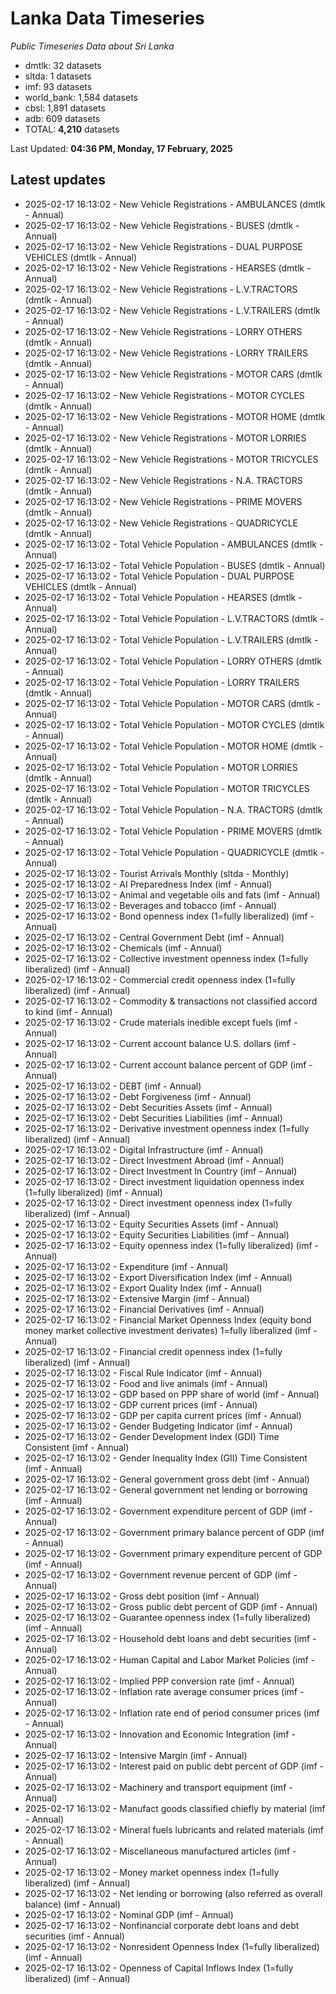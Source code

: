 # Lanka Data Timeseries
*Public Timeseries Data about Sri Lanka*

* dmtlk: 32 datasets
* sltda: 1 datasets
* imf: 93 datasets
* world_bank: 1,584 datasets
* cbsl: 1,891 datasets
* adb: 609 datasets
* TOTAL: **4,210** datasets

Last Updated: **04:36 PM, Monday, 17 February, 2025**

## Latest updates

* 2025-02-17 16:13:02 - New Vehicle Registrations - AMBULANCES (dmtlk - Annual)
* 2025-02-17 16:13:02 - New Vehicle Registrations - BUSES (dmtlk - Annual)
* 2025-02-17 16:13:02 - New Vehicle Registrations - DUAL PURPOSE VEHICLES (dmtlk - Annual)
* 2025-02-17 16:13:02 - New Vehicle Registrations - HEARSES (dmtlk - Annual)
* 2025-02-17 16:13:02 - New Vehicle Registrations - L.V.TRACTORS (dmtlk - Annual)
* 2025-02-17 16:13:02 - New Vehicle Registrations - L.V.TRAILERS (dmtlk - Annual)
* 2025-02-17 16:13:02 - New Vehicle Registrations - LORRY OTHERS (dmtlk - Annual)
* 2025-02-17 16:13:02 - New Vehicle Registrations - LORRY TRAILERS (dmtlk - Annual)
* 2025-02-17 16:13:02 - New Vehicle Registrations - MOTOR CARS (dmtlk - Annual)
* 2025-02-17 16:13:02 - New Vehicle Registrations - MOTOR CYCLES (dmtlk - Annual)
* 2025-02-17 16:13:02 - New Vehicle Registrations - MOTOR HOME (dmtlk - Annual)
* 2025-02-17 16:13:02 - New Vehicle Registrations - MOTOR LORRIES (dmtlk - Annual)
* 2025-02-17 16:13:02 - New Vehicle Registrations - MOTOR TRICYCLES (dmtlk - Annual)
* 2025-02-17 16:13:02 - New Vehicle Registrations - N.A. TRACTORS (dmtlk - Annual)
* 2025-02-17 16:13:02 - New Vehicle Registrations - PRIME MOVERS (dmtlk - Annual)
* 2025-02-17 16:13:02 - New Vehicle Registrations - QUADRICYCLE (dmtlk - Annual)
* 2025-02-17 16:13:02 - Total Vehicle Population - AMBULANCES (dmtlk - Annual)
* 2025-02-17 16:13:02 - Total Vehicle Population - BUSES (dmtlk - Annual)
* 2025-02-17 16:13:02 - Total Vehicle Population - DUAL PURPOSE VEHICLES (dmtlk - Annual)
* 2025-02-17 16:13:02 - Total Vehicle Population - HEARSES (dmtlk - Annual)
* 2025-02-17 16:13:02 - Total Vehicle Population - L.V.TRACTORS (dmtlk - Annual)
* 2025-02-17 16:13:02 - Total Vehicle Population - L.V.TRAILERS (dmtlk - Annual)
* 2025-02-17 16:13:02 - Total Vehicle Population - LORRY OTHERS (dmtlk - Annual)
* 2025-02-17 16:13:02 - Total Vehicle Population - LORRY TRAILERS (dmtlk - Annual)
* 2025-02-17 16:13:02 - Total Vehicle Population - MOTOR CARS (dmtlk - Annual)
* 2025-02-17 16:13:02 - Total Vehicle Population - MOTOR CYCLES (dmtlk - Annual)
* 2025-02-17 16:13:02 - Total Vehicle Population - MOTOR HOME (dmtlk - Annual)
* 2025-02-17 16:13:02 - Total Vehicle Population - MOTOR LORRIES (dmtlk - Annual)
* 2025-02-17 16:13:02 - Total Vehicle Population - MOTOR TRICYCLES (dmtlk - Annual)
* 2025-02-17 16:13:02 - Total Vehicle Population - N.A. TRACTORS (dmtlk - Annual)
* 2025-02-17 16:13:02 - Total Vehicle Population - PRIME MOVERS (dmtlk - Annual)
* 2025-02-17 16:13:02 - Total Vehicle Population - QUADRICYCLE (dmtlk - Annual)
* 2025-02-17 16:13:02 - Tourist Arrivals Monthly (sltda - Monthly)
* 2025-02-17 16:13:02 - AI Preparedness Index (imf - Annual)
* 2025-02-17 16:13:02 - Animal and vegetable oils and fats (imf - Annual)
* 2025-02-17 16:13:02 - Beverages and tobacco (imf - Annual)
* 2025-02-17 16:13:02 - Bond openness index (1=fully liberalized) (imf - Annual)
* 2025-02-17 16:13:02 - Central Government Debt (imf - Annual)
* 2025-02-17 16:13:02 - Chemicals (imf - Annual)
* 2025-02-17 16:13:02 - Collective investment openness index (1=fully liberalized) (imf - Annual)
* 2025-02-17 16:13:02 - Commercial credit openness index (1=fully liberalized) (imf - Annual)
* 2025-02-17 16:13:02 - Commodity & transactions not classified accord to kind (imf - Annual)
* 2025-02-17 16:13:02 - Crude materials inedible except fuels (imf - Annual)
* 2025-02-17 16:13:02 - Current account balance U.S. dollars (imf - Annual)
* 2025-02-17 16:13:02 - Current account balance percent of GDP (imf - Annual)
* 2025-02-17 16:13:02 - DEBT (imf - Annual)
* 2025-02-17 16:13:02 - Debt Forgiveness (imf - Annual)
* 2025-02-17 16:13:02 - Debt Securities Assets (imf - Annual)
* 2025-02-17 16:13:02 - Debt Securities Liabilities (imf - Annual)
* 2025-02-17 16:13:02 - Derivative investment openness index (1=fully liberalized) (imf - Annual)
* 2025-02-17 16:13:02 - Digital Infrastructure (imf - Annual)
* 2025-02-17 16:13:02 - Direct Investment Abroad (imf - Annual)
* 2025-02-17 16:13:02 - Direct Investment In Country (imf - Annual)
* 2025-02-17 16:13:02 - Direct investment liquidation openness index (1=fully liberalized) (imf - Annual)
* 2025-02-17 16:13:02 - Direct investment openness index (1=fully liberalized) (imf - Annual)
* 2025-02-17 16:13:02 - Equity Securities Assets (imf - Annual)
* 2025-02-17 16:13:02 - Equity Securities Liabilities (imf - Annual)
* 2025-02-17 16:13:02 - Equity openness index (1=fully liberalized) (imf - Annual)
* 2025-02-17 16:13:02 - Expenditure (imf - Annual)
* 2025-02-17 16:13:02 - Export Diversification Index (imf - Annual)
* 2025-02-17 16:13:02 - Export Quality Index (imf - Annual)
* 2025-02-17 16:13:02 - Extensive Margin (imf - Annual)
* 2025-02-17 16:13:02 - Financial Derivatives (imf - Annual)
* 2025-02-17 16:13:02 - Financial Market Openness Index (equity bond money market collective investment derivates) 1=fully liberalized (imf - Annual)
* 2025-02-17 16:13:02 - Financial credit openness index (1=fully liberalized) (imf - Annual)
* 2025-02-17 16:13:02 - Fiscal Rule Indicator (imf - Annual)
* 2025-02-17 16:13:02 - Food and live animals (imf - Annual)
* 2025-02-17 16:13:02 - GDP based on PPP share of world (imf - Annual)
* 2025-02-17 16:13:02 - GDP current prices (imf - Annual)
* 2025-02-17 16:13:02 - GDP per capita current prices (imf - Annual)
* 2025-02-17 16:13:02 - Gender Budgeting Indicator (imf - Annual)
* 2025-02-17 16:13:02 - Gender Development Index (GDI) Time Consistent (imf - Annual)
* 2025-02-17 16:13:02 - Gender Inequality Index (GII) Time Consistent (imf - Annual)
* 2025-02-17 16:13:02 - General government gross debt (imf - Annual)
* 2025-02-17 16:13:02 - General government net lending or borrowing (imf - Annual)
* 2025-02-17 16:13:02 - Government expenditure percent of GDP (imf - Annual)
* 2025-02-17 16:13:02 - Government primary balance percent of GDP (imf - Annual)
* 2025-02-17 16:13:02 - Government primary expenditure percent of GDP (imf - Annual)
* 2025-02-17 16:13:02 - Government revenue percent of GDP (imf - Annual)
* 2025-02-17 16:13:02 - Gross debt position (imf - Annual)
* 2025-02-17 16:13:02 - Gross public debt percent of GDP (imf - Annual)
* 2025-02-17 16:13:02 - Guarantee openness index (1=fully liberalized) (imf - Annual)
* 2025-02-17 16:13:02 - Household debt loans and debt securities (imf - Annual)
* 2025-02-17 16:13:02 - Human Capital and Labor Market Policies (imf - Annual)
* 2025-02-17 16:13:02 - Implied PPP conversion rate (imf - Annual)
* 2025-02-17 16:13:02 - Inflation rate average consumer prices (imf - Annual)
* 2025-02-17 16:13:02 - Inflation rate end of period consumer prices (imf - Annual)
* 2025-02-17 16:13:02 - Innovation and Economic Integration (imf - Annual)
* 2025-02-17 16:13:02 - Intensive Margin (imf - Annual)
* 2025-02-17 16:13:02 - Interest paid on public debt percent of GDP (imf - Annual)
* 2025-02-17 16:13:02 - Machinery and transport equipment (imf - Annual)
* 2025-02-17 16:13:02 - Manufact goods classified chiefly by material (imf - Annual)
* 2025-02-17 16:13:02 - Mineral fuels lubricants and related materials (imf - Annual)
* 2025-02-17 16:13:02 - Miscellaneous manufactured articles (imf - Annual)
* 2025-02-17 16:13:02 - Money market openness index (1=fully liberalized) (imf - Annual)
* 2025-02-17 16:13:02 - Net lending or borrowing (also referred as overall balance) (imf - Annual)
* 2025-02-17 16:13:02 - Nominal GDP (imf - Annual)
* 2025-02-17 16:13:02 - Nonfinancial corporate debt loans and debt securities (imf - Annual)
* 2025-02-17 16:13:02 - Nonresident Openness Index (1=fully liberalized) (imf - Annual)
* 2025-02-17 16:13:02 - Openness of Capital Inflows Index (1=fully liberalized) (imf - Annual)